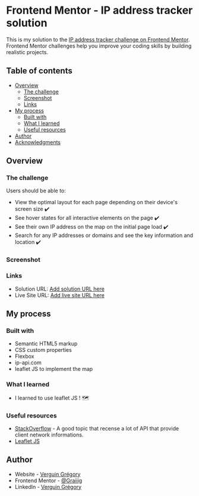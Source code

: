 # Frontend Mentor - IP address tracker solution

This is my solution to the [IP address tracker challenge on Frontend Mentor](https://www.frontendmentor.io/challenges/ip-address-tracker-I8-0yYAH0). Frontend Mentor challenges help you improve your coding skills by building realistic projects. 

## Table of contents

- [Overview](#overview)
  - [The challenge](#the-challenge)
  - [Screenshot](#screenshot)
  - [Links](#links)
- [My process](#my-process)
  - [Built with](#built-with)
  - [What I learned](#what-i-learned)
  - [Useful resources](#useful-resources)
- [Author](#author)
- [Acknowledgments](#acknowledgments)

## Overview

### The challenge

Users should be able to:

- View the optimal layout for each page depending on their device's screen size ✔️
- See hover states for all interactive elements on the page ✔️
- See their own IP address on the map on the initial page load ✔️
- Search for any IP addresses or domains and see the key information and location ✔️

### Screenshot


### Links

- Solution URL: [Add solution URL here](https://your-solution-url.com)
- Live Site URL: [Add live site URL here](https://your-live-site-url.com)

## My process

### Built with

- Semantic HTML5 markup
- CSS custom properties
- Flexbox
- ip-api.com
- leaflet JS to implement the map

### What I learned

- I learned to use leaflet JS ! 🗺️

### Useful resources

- [StackOverflow](https://stackoverflow.com/questions/391979/how-to-get-clients-ip-address-using-javascript) - A good topic that recense a lot of API that provide client network informations.
- [Leaflet JS](https://leafletjs.com/)
## Author

- Website - [Verguin Grégory](https://www.verguingregory.fr/)
- Frontend Mentor - [@Graiiig](https://www.frontendmentor.io/profile/Graiiig)
- LinkedIn - [Verguin Grégory](https://www.linkedin.com/in/verguin-gregory-php/)
